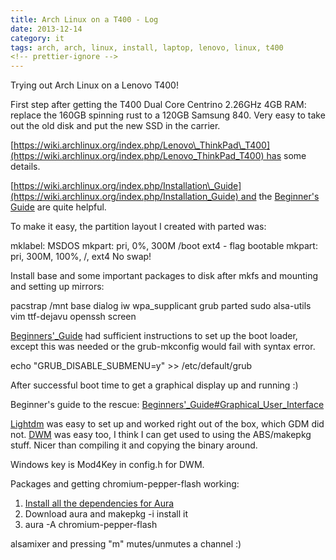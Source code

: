 ```yaml
---
title: Arch Linux on a T400 - Log
date: 2013-12-14
category: it
tags: arch, arch, linux, install, laptop, lenovo, linux, t400
<!-- prettier-ignore -->
---
```


Trying out Arch Linux on a Lenovo T400!

First step after getting the T400 Dual Core Centrino 2.26GHz 4GB RAM: replace the 160GB spinning rust to a 120GB Samsung 840. Very easy to take out the old disk and put the new SSD in the carrier.

[https://wiki.archlinux.org/index.php/Lenovo\_ThinkPad\_T400](https://wiki.archlinux.org/index.php/Lenovo_ThinkPad_T400) has some details.

[https://wiki.archlinux.org/index.php/Installation\_Guide](https://wiki.archlinux.org/index.php/Installation_Guide) and the [Beginner's Guide](https://wiki.archlinux.org/index.php/Beginners'_Guide) are quite helpful.

To make it easy, the partition layout I created with parted was:

mklabel: MSDOS mkpart: pri, 0%, 300M /boot ext4 - flag bootable mkpart: pri, 300M, 100%, /, ext4 No swap!

Install base and some important packages to disk after mkfs and mounting and setting up mirrors:

pacstrap /mnt base dialog iw wpa\_supplicant grub parted sudo alsa-utils vim ttf-dejavu openssh screen

[Beginners'\_Guide](https://wiki.archlinux.org/index.php/Beginners'_Guide) had sufficient instructions to set up the boot loader, except this was needed or the grub-mkconfig would fail with syntax error.

echo "GRUB\_DISABLE\_SUBMENU=y" >> /etc/default/grub

After successful boot time to get a graphical display up and running :)

Beginner's guide to the rescue: [Beginners'\_Guide#Graphical\_User\_Interface](https://wiki.archlinux.org/index.php/Beginners'_Guide#Graphical_User_Interface)

[Lightdm](https://wiki.archlinux.org/index.php/LightDM) was easy to set up and worked right out of the box, which GDM did not. [DWM](https://wiki.archlinux.org/index.php/Dwm) was easy too, I think I can get used to using the ABS/makepkg stuff. Nicer than compiling it and copying the binary around.

Windows key is Mod4Key in config.h for DWM.

Packages and getting chromium-pepper-flash working:

1. [Install all the dependencies for Aura](https://wiki.archlinux.org/index.php/Aura)
2. Download aura and makepkg -i install it
3. aura -A chromium-pepper-flash

alsamixer and pressing "m" mutes/unmutes a channel :)
